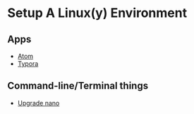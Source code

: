 # Setup A Linux(y) Environment


## Apps
- [Atom](https://atom.io)
- [Typora](https://www.typora.io/#download)

## Command-line/Terminal things
- [Upgrade nano](upgrade_nano.md)
